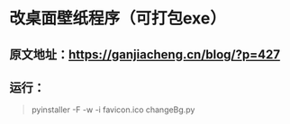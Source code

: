 # 改桌面壁纸程序（可打包exe）

## 原文地址：https://ganjiacheng.cn/blog/?p=427

## 运行：

>pyinstaller -F -w -i favicon.ico changeBg.py
